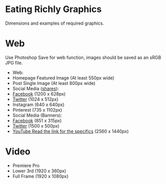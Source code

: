 # Eating Richly Graphics
Dimensions and examples of required graphics.

# Web
Use Photoshop Save for web function, images should be saved as an sRGB JPG file.

- Web:
 - Homepage Featured Image              (At least 550px wide)
 - Post Single Image                    (At least 800px wide)
- Social Media ([shares](https://blog.bufferapp.com/ideal-image-sizes-social-media-posts)):
 - [Facebook](https://developers.facebook.com/docs/sharing/best-practices)          (1200 x 628px)
 - [Twitter](https://dev.twitter.com/cards/types/summary-large-image)               (1024 x 512px)
 - Instagram                    (640 x 640px)
 - Pinterest                    (735 x 1102px)
- Social Media (Banners):
 - [Facebook](https://www.facebook.com/help/125379114252045)                        (851 x 315px)
 - [Twitter](https://support.twitter.com/articles/127871-customizing-your-profile)  (1500 x 500px)
 - [YouTube Read the link for the specifics](https://support.google.com/youtube/answer/2972003?hl=en)               (2560  x 1440px)

# Video
- Premiere Pro
 - Lower 3rd    (1920 x 360px)
 - Full Frame   (1920 x 1080px)
